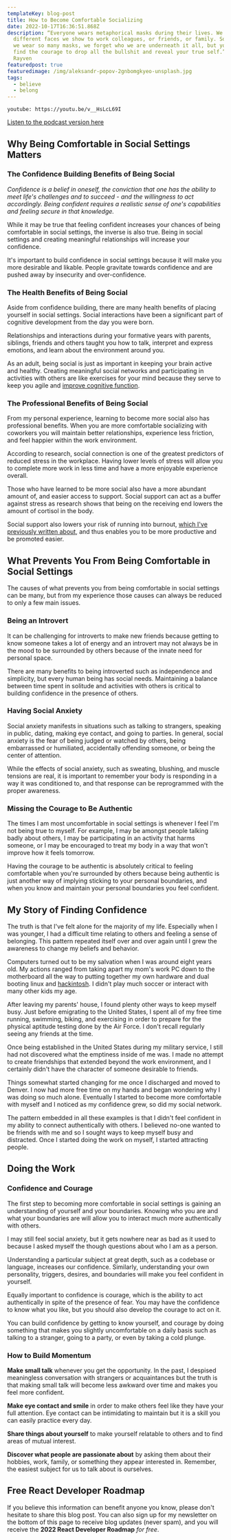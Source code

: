 ```yaml
---
templateKey: blog-post
title: How to Become Comfortable Socializing
date: 2022-10-17T16:36:51.868Z
description: “Everyone wears metaphorical masks during their lives. We all have
  different faces we show to work colleagues, or friends, or family. Sometimes
  we wear so many masks, we forget who we are underneath it all, but you have to
  find the courage to drop all the bullshit and reveal your true self.” ― Leisa
  Rayven
featuredpost: true
featuredimage: /img/aleksandr-popov-2gnbomgkyeo-unsplash.jpg
tags:
  - believe
  - belong
---
```

`youtube: https://youtu.be/v__HsLcL69I`

[Listen to the podcast version here](https://thedebuglife.buzzsprout.com/2037301/11515685-how-to-become-comfortable-socializing)

## Why Being Comfortable in Social Settings Matters

### The Confidence Building Benefits of Being Social

*Confidence is a belief in oneself, the conviction that one has the ability to meet life's challenges and to succeed - and the willingness to act accordingly. Being confident requires a realistic sense of one's capabilities and feeling secure in that knowledge.*

While it may be true that feeling confident increases your chances of being comfortable in social settings, the inverse is also true. Being in social settings and creating meaningful relationships will increase your confidence.

It's important to build confidence in social settings because it will make you more desirable and likable. People gravitate towards confidence and are pushed away by insecurity and over-confidence. 

### The Health Benefits of Being Social

Aside from confidence building, there are many health benefits of placing yourself in social settings. Social interactions have been a significant part of cognitive development from the day you were born. 

Relationships and interactions during your formative years with parents, siblings, friends and others taught you how to talk, interpret and express emotions, and learn about the environment around you.

As an adult, being social is just as important in keeping your brain active and healthy. Creating meaningful social networks and participating in activities with others are like exercises for your mind because they serve to keep you agile and [improve cognitive function](https://news.northwestern.edu/stories/2017/november/close-friends-superager-memory/).

### The Professional Benefits of Being Social

From my personal experience, learning to become more social also has professional benefits. When you are more comfortable socializing with coworkers you will maintain better relationships, experience less friction, and feel happier within the work environment.

According to research, social connection is one of the greatest predictors of reduced stress in the workplace. Having lower levels of stress will allow you to complete more work in less time and have a more enjoyable experience overall.

Those who have learned to be more social also have a more abundant amount of, and easier access to support. Social support can act as a buffer against stress as research shows that being on the receiving end lowers the amount of cortisol in the body.

Social support also lowers your risk of running into burnout, [which I've previously written about](https://thedebuglife.com/blog/2022-10-10-how-to-prevent-and-recover-from-burnout/), and thus enables you to be more productive and be promoted easier.

## What Prevents You From Being Comfortable in Social Settings

The causes of what prevents you from being comfortable in social settings can be many, but from my experience those causes can always be reduced to only a few main issues.

### Being an Introvert

It can be challenging for introverts to make new friends because getting to know someone takes a lot of energy and an introvert may not always be in the mood to be surrounded by others because of the innate need for personal space.

There are many benefits to being introverted such as independence and simplicity, but every human being has social needs. Maintaining a balance between time spent in solitude and activities with others is critical to building confidence in the presence of others.

### Having Social Anxiety

Social anxiety manifests in situations such as talking to strangers, speaking in public, dating, making eye contact, and going to parties. In general, social anxiety is the fear of being judged or watched by others, being embarrassed or humiliated, accidentally offending someone, or being the center of attention.

While the effects of social anxiety, such as sweating, blushing, and muscle tensions are real, it is important to remember your body is responding in a way it was conditioned to, and that response can be reprogrammed with the proper awareness.

### Missing the Courage to Be Authentic

The times I am most uncomfortable in social settings is whenever I feel I'm not being true to myself. For example, I may be amongst people talking badly about others, I may be participating in an activity that harms someone, or I may be encouraged to treat my body in a way that won't improve how it feels tomorrow.

Having the courage to be authentic is absolutely critical to feeling comfortable when you're surrounded by others because being authentic is just another way of implying sticking to your personal boundaries, and when you know and maintain your personal boundaries you feel confident.

## My Story of Finding Confidence

The truth is that I've felt alone for the majority of my life. Especially when I was younger, I had a difficult time relating to others and feeling a sense of belonging. This pattern repeated itself over and over again until I grew the awareness to change my beliefs and behavior. 

Computers turned out to be my salvation when I was around eight years old. My actions ranged from taking apart my mom's work PC down to the motherboard all the way to putting together my own hardware and dual booting linux and [hackintosh](https://hackintosh.com/). I didn't play much soccer or interact with many other kids my age.

After leaving my parents' house, I found plenty other ways to keep myself busy. Just before emigrating to the United States, I spent all of my free time running, swimming, biking, and exercising in order to prepare for the physical aptitude testing done by the Air Force. I don't recall regularly seeing any friends at the time.

Once being established in the United States during my military service, I still had not discovered what the emptiness inside of me was. I made no attempt to create friendships that extended beyond the work environment, and I certainly didn't have the character of someone desirable to friends.

Things somewhat started changing for me once I discharged and moved to Denver. I now had more free time on my hands and began wondering why I was doing so much alone. Eventually I started to become more comfortable with myself and I noticed as my confidence grew, so did my social network.

The pattern embedded in all these examples is that I didn't feel confident in my ability to connect authentically with others. I believed no-one wanted to be friends with me and so I sought ways to keep myself busy and distracted. Once I started doing the work on myself, I started attracting people.

## Doing the Work

### Confidence and Courage

The first step to becoming more comfortable in social settings is gaining an understanding of yourself and your boundaries. Knowing who you are and what your boundaries are will allow you to interact much more authentically with others.

I may still feel social anxiety, but it gets nowhere near as bad as it used to because I asked myself the though questions about who I am as a person.

Understanding a particular subject at great depth, such as a codebase or language, increases our confidence. Similarly, understanding your own personality, triggers, desires, and boundaries will make you feel confident in yourself.

Equally important to confidence is courage, which is the ability to act authentically in spite of the presence of fear. You may have the confidence to know what you like, but you should also develop the courage to act on it.

You can build confidence by getting to know yourself, and courage by doing something that makes you slightly uncomfortable on a daily basis such as talking to a stranger, going to a party, or even by taking a cold plunge.

### How to Build Momentum

**Make small talk** whenever you get the opportunity. In the past, I despised meaningless conversation with strangers or acquaintances but the truth is that making small talk will become less awkward over time and makes you feel more confident.

**Make eye contact and smile** in order to make others feel like they have your full attention. Eye contact can be intimidating to maintain but it is a skill you can easily practice every day.

**Share things about yourself** to make yourself relatable to others and to find areas of mutual interest. 

**Discover what people are passionate about** by asking them about their hobbies, work, family, or something they appear interested in. Remember, the easiest subject for us to talk about is ourselves.
## Free React Developer Roadmap

If you believe this information can benefit anyone you know, please don't hesitate to share this blog post. You can also sign up for my newsletter on the bottom of this page to receive blog updates (never spam), and you will receive the **2022 React Developer Roadmap** *for free*.
